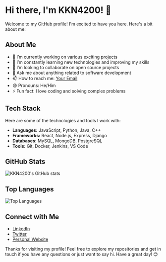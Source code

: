 # Hi there, I'm KKN4200! 👋

Welcome to my GitHub profile! I'm excited to have you here. Here's a bit about me:

## About Me

- 🔭 I’m currently working on various exciting projects
- 🌱 I’m constantly learning new technologies and improving my skills
- 👯 I’m looking to collaborate on open source projects
- 💬 Ask me about anything related to software development
- 📫 How to reach me: [Your Email](mailto:your-email@example.com)
- 😄 Pronouns: He/Him
- ⚡ Fun fact: I love coding and solving complex problems

## Tech Stack

Here are some of the technologies and tools I work with:

- **Languages:** JavaScript, Python, Java, C++
- **Frameworks:** React, Node.js, Express, Django
- **Databases:** MySQL, MongoDB, PostgreSQL
- **Tools:** Git, Docker, Jenkins, VS Code

## GitHub Stats

![KKN4200's GitHub stats](https://github-readme-stats.vercel.app/api?username=kkn4200&show_icons=true&theme=dark)

## Top Languages

![Top Languages](https://github-readme-stats.vercel.app/api/top-langs/?username=kkn4200&layout=compact&theme=dark)

## Connect with Me

- [LinkedIn](https://www.linkedin.com/in/your-linkedin-profile/)
- [Twitter](https://twitter.com/your-twitter-handle)
- [Personal Website](https://your-personal-website.com)

Thanks for visiting my profile! Feel free to explore my repositories and get in touch if you have any questions or just want to say hi. Have a great day! 😊
